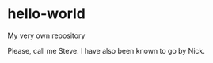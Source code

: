 # hello-world
My very own repository


Please, call me Steve. I have also been known to go by Nick.
